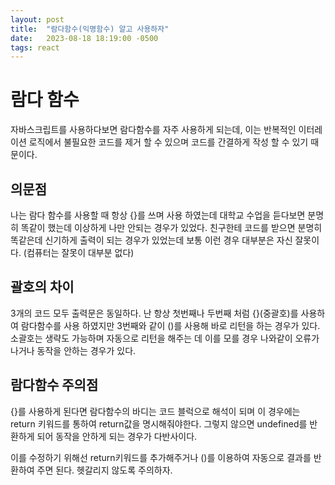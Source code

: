 ```yaml
---
layout: post
title:  "람다함수(익명함수) 알고 사용하자"
date:   2023-08-18 18:19:00 -0500
tags: react
---
```


# 람다 함수

자바스크립트를 사용하다보면 람다함수를 자주 사용하게 되는데,
이는 반복적인 이터레이션 로직에서 불필요한 코드를 제거 할 수 있으며
코드를 간결하게 작성 할 수 있기 때문이다.

## 의문점
나는 람다 함수를 사용할 때 항상 {}를 쓰며 사용 하였는데 대학교 수업을 듣다보면 분명히 똑같이 했는데 이상하게 나만 안되는 경우가 있었다.
친구한테 코드를 받으면 분명히 똑같은데 신기하게 출력이 되는 경우가 있었는데 보통 이런 경우 대부분은 자신 잘못이다.
(컴퓨터는 잘못이 대부분 없다)

## 괄호의 차이
<script src="https://gist.github.com/Flen-E/f4106b154b93ef66fc35baca85cbd39e.js"></script>

3개의 코드 모두 출력문은 동일하다.
난 항상 첫번째나 두번째 처럼 {}(중괄호)를 사용하여 람다함수를 사용 하였지만 3번째와 같이 ()를 사용해 바로 리턴을 하는 경우가 있다.
소괄호는 생략도 가능하며 자동으로 리턴을 해주는 데 이를 모를 경우 나와같이 오류가 나거나 동작을 안하는 경우가 있다.

## 람다함수 주의점
{}를 사용하게 된다면 람다함수의 바디는 코드 블럭으로 해석이 되며 이 경우에는 return 키워드를 통하여 return값을 명시해줘야한다.
그렇지 않으면 undefined를 반환하게 되어 동작을 안하게 되는 경우가 다반사이다.


이를 수정하기 위해선 return키워드를 추가해주거나 ()를 이용하여 자동으로 결과를 반환하여 주면 된다. 헷갈리지 않도록 주의하자.
